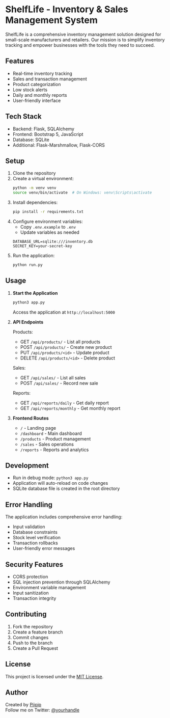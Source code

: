 # ShelfLife - Inventory & Sales Management System

ShelfLife is a comprehensive inventory management solution designed for small-scale manufacturers and retailers. Our mission is to simplify inventory tracking and empower businesses with the tools they need to succeed.

## Features

- Real-time inventory tracking
- Sales and transaction management
- Product categorization
- Low stock alerts
- Daily and monthly reports
- User-friendly interface

## Tech Stack

- Backend: Flask, SQLAlchemy
- Frontend: Bootstrap 5, JavaScript
- Database: SQLite 
- Additional: Flask-Marshmallow, Flask-CORS

## Setup

1. Clone the repository
2. Create a virtual environment:
   ```bash
   python -m venv venv
   source venv/bin/activate  # On Windows: venv\Scripts\activate
   ```
3. Install dependencies:
   ```bash
   pip install -r requirements.txt
   ```
4. Configure environment variables:
   - Copy `.env.example` to `.env`
   - Update variables as needed
   ```
   DATABASE_URL=sqlite:///inventory.db
   SECRET_KEY=your-secret-key
   ```
5. Run the application:
   ```bash
   python run.py
   ```

## Usage

1. **Start the Application**
   ```bash
   python3 app.py
   ```
   Access the application at `http://localhost:5000`

2. **API Endpoints**

   Products:
   - GET `/api/products/` - List all products
   - POST `/api/products/` - Create new product
   - PUT `/api/products/<id>` - Update product
   - DELETE `/api/products/<id>` - Delete product

   Sales:
   - GET `/api/sales/` - List all sales
   - POST `/api/sales/` - Record new sale

   Reports:
   - GET `/api/reports/daily` - Get daily report
   - GET `/api/reports/monthly` - Get monthly report

3. **Frontend Routes**
   - `/` - Landing page
   - `/dashboard` - Main dashboard
   - `/products` - Product management
   - `/sales` - Sales operations
   - `/reports` - Reports and analytics

## Development

- Run in debug mode: `python3 app.py`
- Application will auto-reload on code changes
- SQLite database file is created in the root directory

## Error Handling

The application includes comprehensive error handling:
- Input validation
- Database constraints
- Stock level verification
- Transaction rollbacks
- User-friendly error messages

## Security Features

- CORS protection
- SQL injection prevention through SQLAlchemy
- Environment variable management
- Input sanitization
- Transaction integrity

## Contributing

1. Fork the repository
2. Create a feature branch
3. Commit changes
4. Push to the branch
5. Create a Pull Request

## License

This project is licensed under the [MIT License](LICENSE).

## Author

Created by [Piipip](https://github.com/Piipip)  
Follow me on Twitter: [@yourhandle](https://twitter.com/philipkorans)
